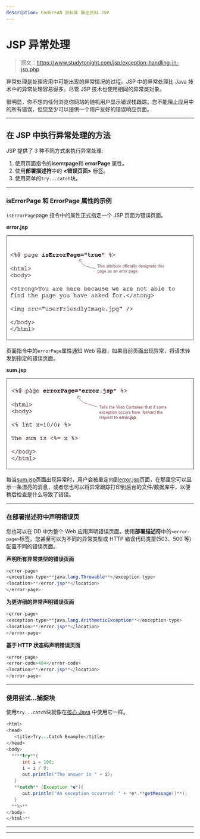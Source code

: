 ```yaml
---
description: CoderFAN 资料库 算法资料 JSP
---
```


# JSP 异常处理

> 原文：<https://www.studytonight.com/jsp/exception-handling-in-jsp.php>

异常处理是处理应用中可能出现的异常情况的过程。JSP 中的异常处理比 Java 技术中的异常处理容易得多。尽管 JSP 技术也使用相同的异常类对象。

很明显，你不想向任何浏览你网站的随机用户显示错误栈跟踪。您不能阻止应用中的所有错误，但您至少可以提供一个用户友好的错误响应页面。

* * *

## 在 JSP 中执行异常处理的方法

JSP 提供了 3 种不同方式来执行异常处理:

1.  使用页面指令的**iserrrpage**和 **errorPage** 属性。
2.  使用**部署描述符**中的 **<错误页面>** 标签。
3.  使用简单的`try...catch`块。

* * *

### isErrorPage 和 ErrorPage 属性的示例

`isErrorPage`page 指令中的属性正式指定一个 JSP 页面为错误页面。

**error.jsp**

![Exception handling in Jsp](img/d4df877d8eff22b0745de3185200e578.png)

页面指令中的`errorPage`属性通知 Web 容器，如果当前页面出现异常，将请求转发到指定的错误页面。

**sum.jsp**

![Exception handling in Jsp](img/b1aa0d13526279237546a6ff6969c920.png)

每当<u>sum.jsp</u>页面出现异常时，用户会被重定向到<u>error.jsp</u>页面，在那里您可以显示一条漂亮的消息，或者您也可以将异常跟踪打印到后台的文件/数据库中，以便稍后检查是什么导致了错误。

 ** * *

### 在部署描述符中声明错误页

您也可以在 DD 中为整个 Web 应用声明错误页面。使用**部署描述符**中的`<error-page>`标签。您甚至可以为不同的异常类型或 HTTP 错误代码类型(503、500 等)配置不同的错误页面。

**声明所有异常类型的错误页面**

```java
<error-page>
<exception-type>**java.lang.Throwable**</exception-type>
<location>**/error.jsp**</location>
</error-page> 
```

**为更详细的异常声明错误页面**

```java
<error-page>
<exception-type>**java.lang.ArithmeticException**</exception-type>
<location>**/error.jsp**</location>
</error-page> 
```

**基于 HTTP 状态码声明错误页面**

```java
<error-page>
<error-code>404</error-code>
<location>**/error.jsp**</location>
</error-page> 
```

* * *

### 使用尝试...捕捉块

使用`try...catch`块就像在[核心 Java](/java/overview-of-java.php) 中使用它一样。

```java
<html>
<head>
   <title>Try...Catch Example</title>
</head>
<body>
  ****try**{
      int i = 100;
      i = i / 0;
      out.println("The answer is " + i);
   }
   **catch** (Exception *e*){
      out.println("An exception occurred: " + *e*.**getMessage()**);
   }
  **%>**
</body>
</html>** 
```

* * *

* * **